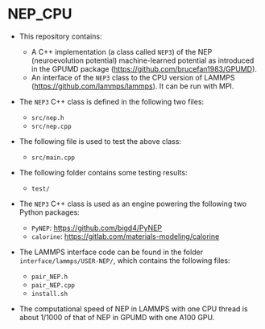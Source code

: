 # NEP_CPU

* This repository contains:
  * A C++ implementation (a class called `NEP3`) of the NEP (neuroevolution potential) machine-learned potential as introduced in the GPUMD package (https://github.com/brucefan1983/GPUMD).
  * An interface of the `NEP3` class to the CPU version of LAMMPS (https://github.com/lammps/lammps). It can be run with MPI.

* The `NEP3` C++ class is defined in the following two files:
  * `src/nep.h`
  * `src/nep.cpp`
  
* The following file is used to test the above class:
  * `src/main.cpp`
  
* The following folder contains some testing results:
  * `test/`
  
* The `NEP3` C++ class is used as an engine powering the following two Python packages:
  * `PyNEP`: https://github.com/bigd4/PyNEP
  * `calorine`: https://gitlab.com/materials-modeling/calorine
  
* The LAMMPS interface code can be found in the folder `interface/lammps/USER-NEP/`, which contains the following files:
  * `pair_NEP.h`
  * `pair_NEP.cpp`
  * `install.sh`

* The computational speed of NEP in LAMMPS with one CPU thread is about 1/1000 of that of NEP in GPUMD with one A100 GPU.

